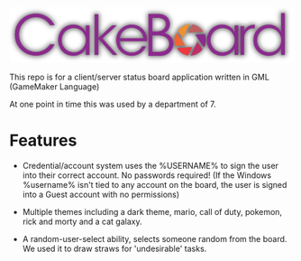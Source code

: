![Cakeboard Header](https://github.com/PureNukage/cakeboard_client/blob/beta/c604303d-425c-49ad-92a9-85e0f2dacc79.png)

This repo is for a client/server status board application written in GML (GameMaker Language)

At one point in time this was used by a department of 7.

# Features

* Credential/account system uses the %USERNAME% to sign the user into their correct account. No passwords required! (If the Windows %username% isn't tied to any account on the board, the user is signed into a Guest account with no permissions)

* Multiple themes including a dark theme, mario, call of duty, pokemon, rick and morty and a cat galaxy. 

* A random-user-select ability, selects someone random from the board. We used it to draw straws for 'undesirable' tasks.  
